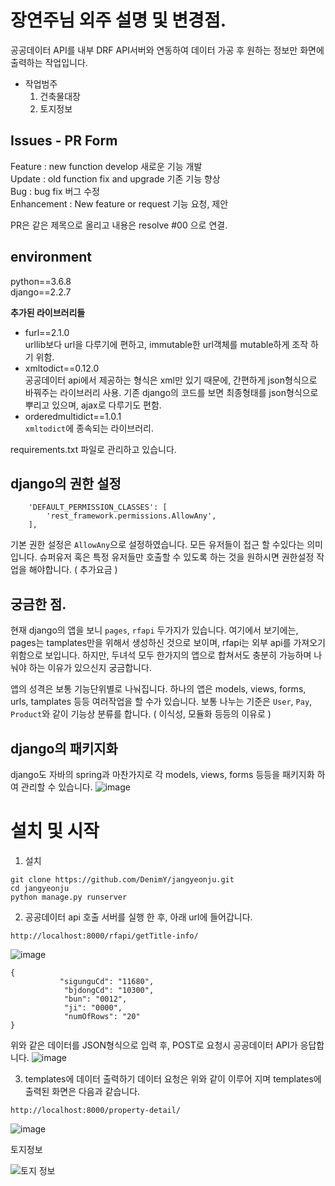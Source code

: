 # 장연주님 외주 설명 및 변경점.
공공데이터 API를 내부 DRF API서버와 연동하여 데이터 가공 후 원하는 정보만 화면에 출력하는 작업입니다.
- 작업범주 
    1. 건축물대장
    2. 토지정보


## Issues - PR Form 
Feature : new function develop 새로운 기능 개발 <br>
Update : old function fix and upgrade 기존 기능 향상 <br>
Bug : bug fix 버그 수정 <br>
Enhancement : New feature or request 기능 요청, 제안 <br>

PR은 같은 제목으로 올리고 내용은 resolve #00 으로 연결.


## environment
python==3.6.8 <br>
django==2.2.7

**추가된 라이브러리들**
 - furl==2.1.0 <br>
     urllib보다 url을 다루기에 편하고, immutable한 url객체를 mutable하게 조작 하기 위함. 
 - xmltodict==0.12.0 <br>
     공공데이터 api에서 제공하는 형식은 xml만 있기 때문에, 간편하게 json형식으로 바꿔주는 라이브러리 사용. 
     기존 django의 코드를 보면 최종형태를 json형식으로 뿌리고 있으며, ajax로 다루기도 편함. 
 - orderedmultidict==1.0.1 <br>
     `xmltodict`에 종속되는 라이브러리. <br>
     
 requirements.txt 파일로 관리하고 있습니다. 

## django의 권한 설정 
```
    'DEFAULT_PERMISSION_CLASSES': [
        'rest_framework.permissions.AllowAny',
    ],
```
기본 권한 설정은 `AllowAny`으로 설정하였습니다. 모든 유저들이 접근 할 수있다는 의미 입니다. 
슈퍼유저 혹은 특정 유저들만 호출할 수 있도록 하는 것을 원하시면 권한설정 작업을 해야합니다. ( 추가요금 )

## 궁금한 점.
현재 django의 앱을 보니 `pages`, `rfapi` 두가지가 있습니다. 여기에서 보기에는, pages는 tamplates만을 위해서 생성하신 것으로 보이며, rfapi는 외부 api를 가져오기 위함으로 보입니다. 
하지만, 두녀석 모두 한가지의 앱으로 합쳐서도 충분히 가능하며 나눠야 하는 이유가 있으신지 궁금합니다. 

앱의 성격은 보통 기능단위별로 나눠집니다. 하나의 앱은 models, views, forms, urls, tamplates 등등 여러작업을 할 수가 있습니다.
보통 나누는 기준은 `User`, `Pay`, `Product`와 같이 기능상 분류를 합니다. ( 이식성, 모듈화 등등의 이유로 ) 

## django의 패키지화 
django도 자바의 spring과 마찬가지로 각 models, views, forms 등등을 패키지화 하여 관리할 수 있습니다. 
![image](https://user-images.githubusercontent.com/58924238/94524928-3ee84680-026e-11eb-9236-a6cd4179edbf.png)



# 설치 및 시작

1. 설치 
```
git clone https://github.com/DenimY/jangyeonju.git
cd jangyeonju
python manage.py runserver
```

2. 공공데이터 api 호출
서버를 실행 한 후, 아래 url에 들어갑니다. 

```
http://localhost:8000/rfapi/getTitle-info/
```
![image](https://user-images.githubusercontent.com/58924238/94525973-cc786600-026f-11eb-8bc0-133ca9dd86fb.png)
```
{ 
           "sigunguCd": "11680",
            "bjdongCd": "10300",
            "bun": "0012",
            "ji": "0000",
            "numOfRows": "20"
}
```
위와 같은 데이터를 JSON형식으로 입력 후, POST로 요청시 공공데이터 API가 응답합니다. 
![image](https://user-images.githubusercontent.com/58924238/94526169-1b260000-0270-11eb-8768-94cd4cebed35.png)

3. templates에 데이터 출력하기
데이터 요청은 위와 같이 이루어 지며 templates에 출력된 화면은 다음과 같습니다. 
```
http://localhost:8000/property-detail/
```
![image](https://user-images.githubusercontent.com/58924238/94526410-70faa800-0270-11eb-9a5d-93591aa038ab.png)

토지정보 

![토지 정보](https://user-images.githubusercontent.com/58924238/94574765-770f7980-02ae-11eb-84ec-7e25e31eef1b.png)











